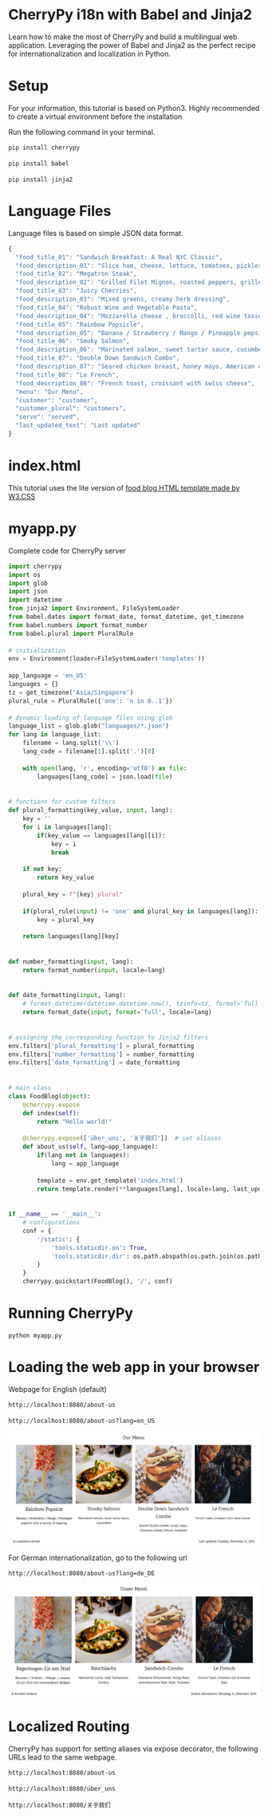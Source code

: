# CherryPy i18n with Babel and Jinja2
Learn how to make the most of CherryPy and build a multilingual web application. Leveraging the power of Babel and Jinja2 as the perfect recipe for internationalization and localization in Python.

# Setup
For your information, this tutorial is based on Python3. Highly recommended to create a virtual environment before the installation

Run the following command in your terminal.

    pip install cherrypy

    pip install babel

    pip install jinja2

# Language Files
Language files is based on simple JSON data format.

```js
{
  "food_title_01": "Sandwich Breakfast: A Real NYC Classic",
  "food_description_01": "Slice ham, cheese, lettuce, tomatoes, pickles",
  "food_title_02": "Megatron Steak",
  "food_description_02": "Grilled Filet Mignon, roasted peppers, grilled asparagus, crispy onions",
  "food_title_03": "Juicy Cherries",
  "food_description_03": "Mixed greens, creamy herb dressing",
  "food_title_04": "Robust Wine and Vegetable Pasta",
  "food_description_04": "Mozzarella cheese , broccolli, red wine tossed with penne pasta",
  "food_title_05": "Rainbow Popsicle",
  "food_description_05": "Banana / Strawberry / Mango / Pineapple popsicle with a variety of toppings",
  "food_title_06": "Smoky Salmon",
  "food_description_06": "Marinated salmon, sweet tartar sauce, cucumbers",
  "food_title_07": "Double Down Sandwich Combo",
  "food_description_07": "Seared chicken breast, honey mayo, American cheese, lettuce, tomatoes",
  "food_title_08": "Le French",
  "food_description_08": "French toast, croissant with swiss cheese",
  "menu": "Our Menu",
  "customer": "customer",
  "customer_plural": "customers",
  "serve": "served",
  "last_updated_text": "Last updated"
}
```

# index.html
This tutorial uses the lite version of [food blog HTML template made by W3.CSS](https://www.w3schools.com/w3css/tryw3css_templates_food_blog.htm)

# myapp.py
Complete code for CherryPy server

```python
import cherrypy
import os
import glob
import json
import datetime
from jinja2 import Environment, FileSystemLoader
from babel.dates import format_date, format_datetime, get_timezone
from babel.numbers import format_number
from babel.plural import PluralRule

# initialization
env = Environment(loader=FileSystemLoader('templates'))

app_language = 'en_US'
languages = {}
tz = get_timezone('Asia/Singapore')
plural_rule = PluralRule({'one': 'n in 0..1'})

# dynamic loading of language files using glob
language_list = glob.glob("languages/*.json")
for lang in language_list:
    filename = lang.split('\\')
    lang_code = filename[1].split('.')[0]

    with open(lang, 'r', encoding='utf8') as file:
        languages[lang_code] = json.load(file)


# functions for custom filters
def plural_formatting(key_value, input, lang):
    key = ''
    for i in languages[lang]:
        if(key_value == languages[lang][i]):
            key = i
            break

    if not key:
        return key_value

    plural_key = f"{key}_plural"

    if(plural_rule(input) != 'one' and plural_key in languages[lang]):
        key = plural_key

    return languages[lang][key]


def number_formatting(input, lang):
    return format_number(input, locale=lang)


def date_formatting(input, lang):
    # format_datetime(datetime.datetime.now(), tzinfo=tz, format='full', locale=lang)
    return format_date(input, format='full', locale=lang)


# assigning the corresponding function to Jinja2 filters
env.filters['plural_formatting'] = plural_formatting
env.filters['number_formatting'] = number_formatting
env.filters['date_formatting'] = date_formatting


# main class
class FoodBlog(object):
    @cherrypy.expose
    def index(self):
        return "Hello world!"

    @cherrypy.expose(['über_uns', '关于我们'])  # set aliases
    def about_us(self, lang=app_language):
        if(lang not in languages):
            lang = app_language

        template = env.get_template('index.html')
        return template.render(**languages[lang], locale=lang, last_updated_value=datetime.datetime.now(), customer_value=25)


if __name__ == '__main__':
    # configurations
    conf = {
        '/static': {
            'tools.staticdir.on': True,
            'tools.staticdir.dir': os.path.abspath(os.path.join(os.path.dirname(__file__), 'static'))
        }
    }
    cherrypy.quickstart(FoodBlog(), '/', conf)
```

# Running CherryPy

    python myapp.py

# Loading the web app in your browser
Webpage for English (default)

    http://localhost:8080/about-us

    http://localhost:8080/about-us?lang=en_US

![Example of web page output in English](wfng-cherrypy-about-us.png)

For German internationalization, go to the following url

    http://localhost:8080/about-us?lang=de_DE

![Example of web page output in German](wfng-cherrypy-about-us-de.png)

# Localized Routing
CherryPy has support for setting aliases via expose decorator, the following URLs lead to the same webpage.

    http://localhost:8080/about-us

    http://localhost:8080/über_uns

    http://localhost:8080/关于我们
